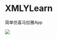 # XMLYLearn
简单仿喜马拉雅App

![](https://github.com/tuionf/XMLYLearn/blob/master/%E6%88%AA%E5%9B%BE/device-2017-12-07-152048.png)
